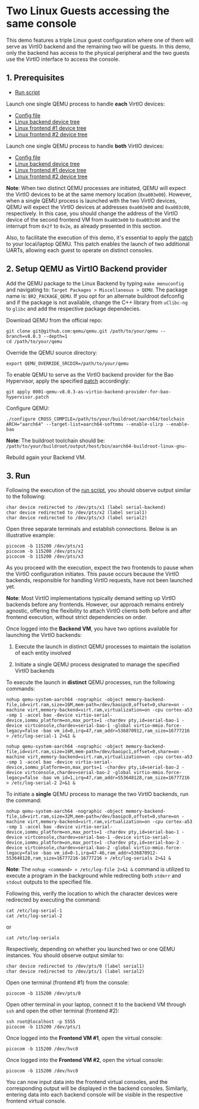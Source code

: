 # Two Linux Guests accessing the same console

This demo features a triple Linux guest configuration where one of them will serve as VirtIO backend and the remaining two will be guests. In this demo, only the backend has access to the physical peripheral and the two guests use the VirtIO interface to access the console.

## 1. Prerequisites

- [Run script](run_bao.sh)

Launch one single QEMU process to handle **each** VirtIO devices:
- [Config file](qemu-aarch64-virt.c)
- [Linux backend device tree](backend.dts)
- [Linux frontend #1 device tree](frontend1.dts)
- [Linux frontend #2 device tree](frontend2.dts)

Launch one single QEMU process to handle **both** VirtIO devices:
- [Config file](qemu-aarch64-virt2.c)
- [Linux backend device tree](backend-2.dts)
- [Linux frontend #1 device tree](frontend1.dts)
- [Linux frontend #2 device tree](frontend2-2.dts.dts)

**Note**: When two distinct QEMU processes are initiated, QEMU will expect the VirtIO devices to be at the same memory location (`0xa003e00`). However, when a single QEMU process is launched with the two VirtIO devices, QEMU will expect the VirtIO devices at addresses `0xa003e00` and `0xa003c00`, respectively. In this case, you should change the address of the VirtIO device of the second frontend VM from `0xa003e00` to `0xa003c00` and the interrupt from `0x2f` to `0x2e`, as already presented in this section.

Also, to facilitate the execution of this demo, it's essential to apply the [patch](../0001-arm-virt-add-two-more-uarts.patch) to your local/laptop QEMU. This patch enables the launch of two additional UARTs, allowing each guest to operate on distinct consoles.

## 2. Setup QEMU as VirtIO Backend provider

Add the QEMU package to the Linux Backend by typing `make menuconfig` and navigating to: `Target Packages > Miscellaneous > QEMU`. The package name is: `BR2_PACKAGE_QEMU`.
If you opt for an alternate buildroot defconfig and if the package is not available, change the C++ library from `uClibc-ng` to `glibc` and add the respective package dependecies.

Download QEMU from the official repo: 

```
git clone git@github.com:qemu/qemu.git /path/to/your/qemu --branch=v8.0.3 --depth=1
cd /path/to/your/qemu
```

Override the QEMU source directory: 

```
export QEMU_OVERRIDE_SRCDIR=/path/to/your/qemu
```

To enable QEMU to serve as the VirtIO backend provider for the Bao Hypervisor, apply the specified [patch](0001-qemu-v8.0.3-as-virtio-backend-provider-for-bao-hypervisor.patch) accordingly:

```
git apply 0001-qemu-v8.0.3-as-virtio-backend-provider-for-bao-hypervisor.patch
```

Configure QEMU:

```
./configure CROSS_COMPILE=/path/to/your/buildroot/aarch64/toolchain ARCH="aarch64" --target-list=aarch64-softmmu --enable-slirp --enable-bao
```

**Note**: The buildroot toolchain should be: `/path/to/your/buildroot/output/host/bin/aarch64-buildroot-linux-gnu-`

Rebuild again your Backend VM.

## 3. Run

Following the execution of the [run script](run_bao.sh), you should observe output similar to the following:

```
char device redirected to /dev/pts/x1 (label serial-backend)
char device redirected to /dev/pts/x2 (label serial1)
char device redirected to /dev/pts/x3 (label serial2)
```

Open three separate terminals and establish connections. Below is an illustrative example:

```
picocom -b 115200 /dev/pts/x1
picocom -b 115200 /dev/pts/x2
picocom -b 115200 /dev/pts/x3
```

As you proceed with the execution, expect the two frontends to pause when the VirtIO configuration initiates. This pause occurs because the VirtIO backends, responsible for handling VirtIO requests, have not been launched yet.

**Note**: Most VirtIO implementations typically demand setting up VirtIO backends before any frontends. However, our approach remains entirely agnostic, offering the flexibility to attach VirtIO clients both before and after frontend execution, without strict dependencies on order.

Once logged into the **Backend VM**, you have two options available for launching the VirtIO backends:

1) Execute the launch in distinct QEMU processes to maintain the isolation of each entity involved

2) Initiate a single QEMU process designated to manage the specified VirtIO backends


To execute the launch in **distinct** QEMU processes, run the following commands:

```
nohup qemu-system-aarch64 -nographic -object memory-backend-file,id=virt.ram,size=16M,mem-path=/dev/baoipc0,offset=0,share=on -machine virt,memory-backend=virt.ram,virtualization=on -cpu cortex-a53 -smp 1 -accel bao -device virtio-serial-device,iommu_platform=on,max_ports=1 -chardev pty,id=serial-bao-1 -device virtconsole,chardev=serial-bao-1 -global virtio-mmio.force-legacy=false -bao vm_id=0,irq=47,ram_addr=536870912,ram_size=16777216 > /etc/log-serial-1 2>&1 &
```

```
nohup qemu-system-aarch64 -nographic -object memory-backend-file,id=virt.ram,size=16M,mem-path=/dev/baoipc1,offset=0,share=on -machine virt,memory-backend=virt.ram,virtualization=on -cpu cortex-a53 -smp 1 -accel bao -device virtio-serial-device,iommu_platform=on,max_ports=1 -chardev pty,id=serial-bao-2 -device virtconsole,chardev=serial-bao-2 -global virtio-mmio.force-legacy=false -bao vm_id=1,irq=47,ram_addr=553648128,ram_size=16777216 > /etc/log-serial-2 2>&1 &
```

To initiate a **single** QEMU process to manage the two VirtIO backends, run the command:

```
nohup qemu-system-aarch64 -nographic -object memory-backend-file,id=virt.ram,size=32M,mem-path=/dev/baoipc0,offset=0,share=on -machine virt,memory-backend=virt.ram,virtualization=on -cpu cortex-a53 -smp 1 -accel bao -device virtio-serial-device,iommu_platform=on,max_ports=1 -chardev pty,id=serial-bao-1 -device virtconsole,chardev=serial-bao-1 -device virtio-serial-device,iommu_platform=on,max_ports=1 -chardev pty,id=serial-bao-2 -device virtconsole,chardev=serial-bao-2 -global virtio-mmio.force-legacy=false -bao vm_id=0-1,irq=47-46,ram_addr=536870912-553648128,ram_size=16777216-16777216 > /etc/log-serials 2>&1 &
```

**Note**: The `nohup <command> > /etc/log-file 2>&1 &` command is utilized to execute a program in the background while redirecting both `stderr` and `stdout` outputs to the specified file.

Following this, verify the location to which the character devices were redirected by executing the command:

```
cat /etc/log-serial-1
cat /etc/log-serial-2
```

or

```
cat /etc/log-serials
```

Respectively, depending on whether you launched two or one QEMU instances. You should observe output similar to:

```
char device redirected to /dev/pts/0 (label serial1)
char device redirected to /dev/pts/1 (label serial2)
```

Open one terminal (frontend #1) from the console:

```
picocom -b 115200 /dev/pts/0
```

Open other terminal in your laptop, connect it to the backend VM through `ssh` and open the other terminal (frontend #2):

```
ssh root@localhost -p 5555
picocom -b 115200 /dev/pts/1
```

Once logged into the **Frontend VM #1**, open the virtual console:

```
picocom -b 115200 /dev/hvc0
```

Once logged into the **Frontend VM #2**, open the virtual console:

```
picocom -b 115200 /dev/hvc0
```

You can now input data into the frontend virtual consoles, and the corresponding output will be displayed in the backend consoles. Similarly, entering data into each backend console will be visible in the respective frontend virtual console.
